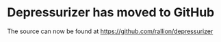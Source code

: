 # Depressurizer has moved to GitHub #

The source can now be found at https://github.com/rallion/depressurizer